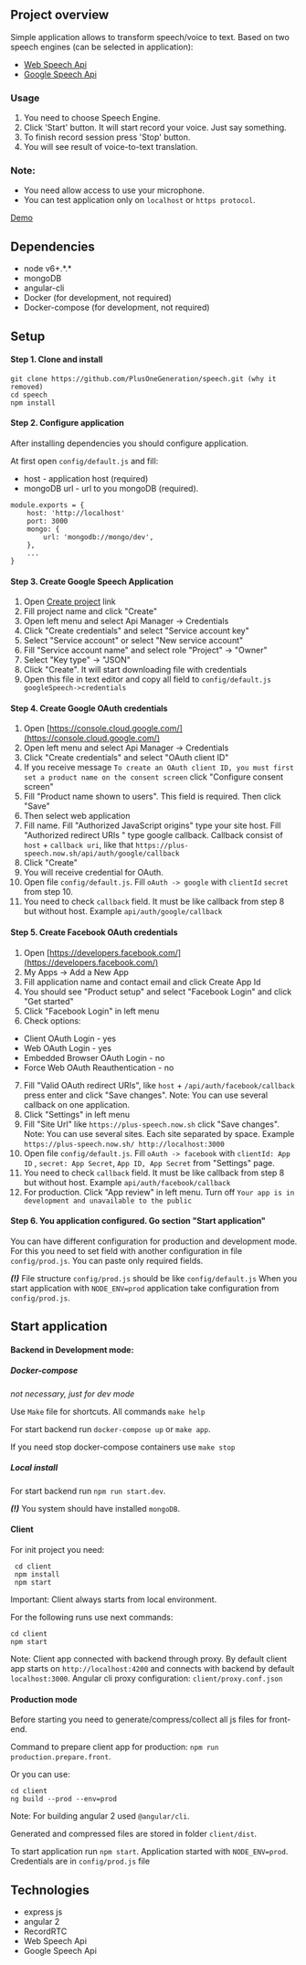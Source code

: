 ## Project overview
Simple application allows to transform speech/voice to text. 
Based on two speech engines (can be selected in application): 
- [Web Speech Api](https://developer.mozilla.org/en-US/docs/Web/API/Web_Speech_API)
- [Google Speech Api](https://cloud.google.com/speech/)

### Usage
1. You need to choose Speech Engine. 
2. Click 'Start' button. It will start record your voice. Just say something. 
3. To finish record session press 'Stop' button.
4. You will see result of voice-to-text translation.

### Note: 
- You need allow access to use your microphone.
- You can test application only on `localhost` or `https protocol`.

[Demo](https://plus-speech.now.sh/app/speech)

## Dependencies
- node v6+.\*.\*
- mongoDB
- angular-cli
- Docker (for development, not required)
- Docker-compose (for development, not required)

## Setup
#### Step 1. Clone and install
```
git clone https://github.com/PlusOneGeneration/speech.git (why it removed)
cd speech
npm install
```

#### Step 2. Configure application
After installing dependencies you should configure application.

At first open `config/default.js` and fill:
 - host - application host (required)  
 - mongoDB url - url to you mongoDB (required).
 
```
module.exports = {
    host: 'http://localhost'
    port: 3000
    mongo: {
        url: 'mongodb://mongo/dev',
    },
    ...
}
```

#### Step 3. Create Google Speech Application
1. Open [Create project](https://console.cloud.google.com/projectcreate?organizationId=0) link
2. Fill project name and click "Create"
3. Open left menu and select Api Manager -> Credentials
4. Click "Create credentials" and select "Service account key"
5. Select "Service account" or select "New service account"
6. Fill "Service account name" and select role "Project" -> "Owner"
7. Select "Key type" -> "JSON"
8. Click "Create". It will start downloading file with credentials
9. Open this file in text editor and copy all field to `config/default.js googleSpeech->credentials` 

#### Step 4. Create Google OAuth credentials

1. Open [https://console.cloud.google.com/](https://console.cloud.google.com/)
2. Open left menu and select Api Manager -> Credentials
4. Click "Create credentials" and select "OAuth client ID"
5. If you receive message `To create an OAuth client ID, you must first set a product name on the consent screen` click "Configure consent screen"
6. Fill "Product name shown to users". This field is required. Then click "Save"
7. Then select web application
8. Fill name. Fill "Authorized JavaScript origins" type your site host. Fill "Authorized redirect URIs
" type google callback. Callback consist of `host` + `callback uri`, like that `https://plus-speech.now.sh/api/auth/google/callback`
9. Click "Create"
10. You will receive credential for OAuth.
11. Open file `config/default.js`. Fill `oAuth -> google` with `clientId` `secret` from step 10. 
12. You need to check `callback` field. It must be like callback from step 8 but without host. Example `api/auth/google/callback`

#### Step 5. Create Facebook OAuth credentials
1. Open [https://developers.facebook.com/](https://developers.facebook.com/)
2. My Apps -> Add a New App
3. Fill application name and contact email and click Create App Id
4. You should see "Product setup" and select "Facebook Login" and click "Get started"
5. Click "Facebook Login" in left menu 
6. Check options:
 - Client OAuth Login - yes
 - Web OAuth Login - yes
 - Embedded Browser OAuth Login - no
 - Force Web OAuth Reauthentication - no
7. Fill "Valid OAuth redirect URIs", like `host` + `/api/auth/facebook/callback` press enter and click "Save changes". Note: You can use several callback on one application.
8. Click "Settings" in left menu
9. Fill "Site Url" like `https://plus-speech.now.sh` click "Save changes". Note: You can use several sites. Each site separated by space. Example `https://plus-speech.now.sh/ http://localhost:3000`
10. Open file `config/default.js`. Fill `oAuth -> facebook` with `clientId: App ID` , `secret: App Secret`, `App ID, App Secret` from "Settings" page. 
11. You need to check `callback` field. It must be like callback from step 8 but without host. Example `api/auth/facebook/callback`
12. For production. Click "App review" in left menu. Turn off `Your app is in development and unavailable to the public`

#### Step 6. You application configured. Go section "Start application"

You can have different configuration for production and development mode. 
For this you need to set field with another configuration in file `config/prod.js`. You can paste only required fields.
 
***(!)*** File structure `config/prod.js` should be like `config/default.js`
When you start application with `NODE_ENV=prod` application take configuration from `config/prod.js`.

## Start application

#### Backend in Development mode:
 ##### Docker-compose
 *not necessary, just for dev mode*
 
 Use `Make` file for shortcuts. All commands `make help`
 
 For start backend run `docker-compose up` or `make app`.

 If you need stop docker-compose containers use `make stop`
 
 ##### Local install
 For start backend run `npm run start.dev`. 
 
 ***(!)*** You system should have installed `mongoDB`.

#### Client
For init project you need:
```
 cd client 
 npm install
 npm start
 ```  
 
Important: Client always starts from local environment.
 
For the following runs use next commands: 
```
cd client 
npm start
```  
Note: Client app connected with backend through proxy. 
By default client app starts on `http://localhost:4200` and connects with backend by default `localhost:3000`.
Angular cli proxy configuration: `client/proxy.conf.json`

#### Production mode
 Before starting you need to generate/compress/collect all js files for front-end.
  
 Command to prepare client app for production: `npm run production.prepare.front`.
 
 Or you can use:
```
cd client 
ng build --prod --env=prod
```
 Note: For building angular 2 used `@angular/cli`.
 
 Generated and compressed files are stored in folder `client/dist`.
 
 To start application run `npm start`.
 Application started with `NODE_ENV=prod`. 
 Credentials are in `config/prod.js` file

## Technologies
- express js 
- angular 2
- RecordRTC
- Web Speech Api
- Google Speech Api
